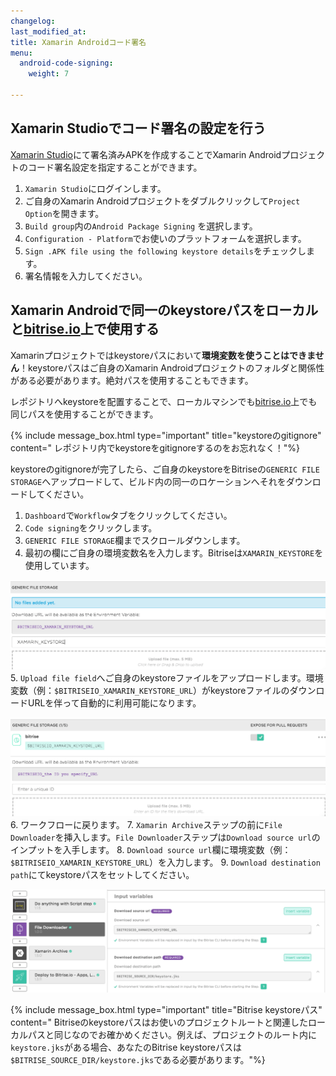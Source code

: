 ```yaml
---
changelog:
last_modified_at:
title: Xamarin Androidコード署名
menu:
  android-code-signing:
    weight: 7

---
```

## Xamarin Studioでコード署名の設定を行う

[Xamarin Studio](https://www.visualstudio.com/xamarin/)にて署名済みAPKを作成することでXamarin Androidプロジェクトのコード署名設定を指定することができます。

1. `Xamarin Studio`にログインします。
2. ご自身のXamarin Androidプロジェクトをダブルクリックして`Project Option`を開きます。
3. `Build group`内の`Android Package Signing` を選択します。
4. `Configuration - Platform`でお使いのプラットフォームを選択します。
5. `Sign .APK file using the following keystore details`をチェックします。
6. 署名情報を入力してください。

## Xamarin Androidで同一のkeystoreパスをローカルと[bitrise.io](https://www.bitrise.io)上で使用する

Xamarinプロジェクトではkeystoreパスにおいて**環境変数を使うことはできません**！keystoreパスはご自身のXamarin Androidプロジェクトのフォルダと関係性がある必要があります。絶対パスを使用することもできます。

レポジトリへkeystoreを配置することで、ローカルマシンでも[bitrise.io](https://www.bitrise.io)上でも同じパスを使用することができます。

{% include message_box.html type="important" title="keystoreのgitignore" content=" レポジトリ内でkeystoreをgitignoreするのをお忘れなく！"%}

keystoreのgitignoreが完了したら、ご自身のkeystoreをBitriseの`GENERIC FILE STORAGE`へアップロードして、ビルド内の同一のロケーションへそれをダウンロードしてください。

1. `Dashboard`で`Workflow`タブをクリックしてください。
2. `Code signing`をクリックします。
3. `GENERIC FILE STORAGE`欄までスクロールダウンします。
4. 最初の欄にご自身の環境変数名を入力します。Bitriseは`XAMARIN_KEYSTORE`を使用しています。

![Screenshot](/img/android-code-signing/generic-file-storage-xm.png) 5. `Upload file field`へご自身のkeystoreファイルをアップロードします。環境変数（例：`$BITRISEIO_XAMARIN_KEYSTORE_URL`）がkeystoreファイルのダウンロードURLを伴って自動的に利用可能になります。

![Screenshot](/img/android-code-signing/download-url.png) 6. ワークフローに戻ります。 7. `Xamarin Archive`ステップの前に`File Downloader`を挿入します。`File Downloader`ステップは`Download source url`のインプットを入手します。 8. `Download source url`欄に環境変数（例：`$BITRISEIO_XAMARIN_KEYSTORE_URL`）を入力します。 9. `Download destination path`にてkeystoreパスをセットしてください。

![Screenshot](/img/android-code-signing/file-downloader.png)

{% include message_box.html type="important" title="Bitrise keystoreパス" content=" Bitriseのkeystoreパスはお使いのプロジェクトルートと関連したローカルパスと同じなのでお確かめください。例えば、プロジェクトのルート内に`keystore.jks`がある場合、あなたのBitrise keystoreパスは `$BITRISE_SOURCE_DIR/keystore.jks`である必要があります。"%}